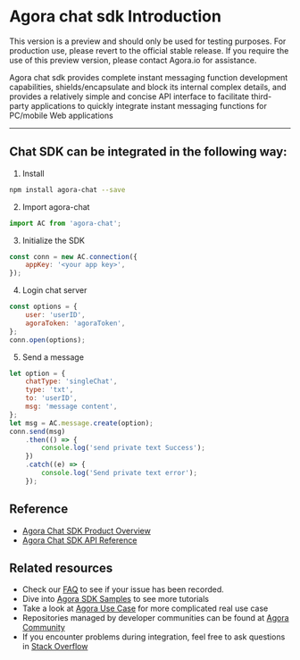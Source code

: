 # Agora chat sdk Introduction

This version is a preview and should only be used for testing purposes. For production use, please revert to the official stable release. If you require the use of this preview version, please contact Agora.io for assistance.

Agora chat sdk provides complete instant messaging function development capabilities, shields/encapsulate and block its internal complex details, and provides a relatively simple and concise API interface to facilitate third-party applications to quickly integrate instant messaging functions for PC/mobile Web applications

---

## Chat SDK can be integrated in the following way:

1. Install

```bash
npm install agora-chat --save
```

2. Import agora-chat

```javascript
import AC from 'agora-chat';
```

3. Initialize the SDK

```javascript
const conn = new AC.connection({
	appKey: '<your app key>',
});
```

4. Login chat server

```javascript
const options = {
	user: 'userID',
	agoraToken: 'agoraToken',
};
conn.open(options);
```

5. Send a message

```javascript
let option = {
	chatType: 'singleChat',
	type: 'txt',
	to: 'userID',
	msg: 'message content',
};
let msg = AC.message.create(option);
conn.send(msg)
	.then(() => {
		console.log('send private text Success');
	})
	.catch((e) => {
		console.log('Send private text error');
	});
```

## Reference

-   [Agora Chat SDK Product Overview](https://docs.agora.io/en/agora-chat/overview/product-overview?platform=Web)
-   [Agora Chat SDK API Reference](https://api-ref.agora.io/en/chat-sdk/web/1.x/index.html)

## Related resources

-   Check our [FAQ](https://docs.agora.io/en/faq) to see if your issue has been recorded.
-   Dive into [Agora SDK Samples](https://github.com/AgoraIO) to see more tutorials
-   Take a look at [Agora Use Case](https://github.com/AgoraIO-usecase) for more complicated real use case
-   Repositories managed by developer communities can be found at [Agora Community](https://github.com/AgoraIO-Community)
-   If you encounter problems during integration, feel free to ask questions in [Stack Overflow](https://stackoverflow.com/questions/tagged/agora.io)
